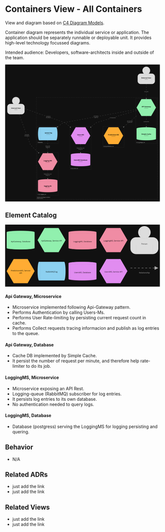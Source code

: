 # Containers View - All Containers
View and diagram based on [C4 Diagram Models](https://c4model.com/).

Container diagram represents the individual service or application. The application should be separately runnable or deployable unit. It provides high-level technology focussed diagrams.

Intended audience: Developers, software-architects inside and outside of the team.

<img src="../diagrams/dark/structurizr-1-Containers_All.png" alt="drawing" width="1000"/>

## Element Catalog 
<img src="../diagrams/dark/structurizr-1-Containers_All-key.png" alt="drawing" width="700"/>

#### Api Gateway, Microservice
- Microservice implemented following Api-Gateway pattern.
- Performs Authentication by calling Users-Ms.
- Performs User Rate-limiting by persisting current request count in cache.
- Performs Collect requests tracing informacion and publish as log entries to the queue.

#### Api Gateway, Database
- Cache DB implemented by Simple Cache.
- It persist the number of request per minute, and therefore help rate-limiter to do its job.

#### LoggingMS, Microservice
- Microservice exposing an API Rest.
- Logging-queue (RabbitMQ) subscriber for log entries.
- It persists log entries to its own database.
- No authentication needed to query logs.

#### LoggingMS, Database
- Database (postgress) serving the LoggingMS for logging persisting and quering.



## Behavior
- N/A
 
## Related ADRs 
- just add the link
- just add the link

## Related Views
- just add the link 
- just add the link